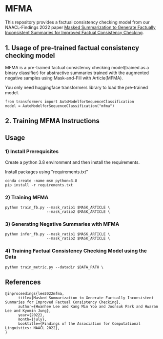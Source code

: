 # MFMA

This repository provides a factual consistency checking model from our NAACL-Findings 2022 paper [Masked Summarization to Generate Factually Inconsistent Summaries for Improved Factual Consistency Checking](https://arxiv.org/abs/2205.02035).


## 1. Usage of pre-trained factual consistency checking model

MFMA is a pre-trained factual consistency checking model(trained as a binary classifier) for abstractive summaries trained with the augmented negative samples using Mask-and-Fill with Article(MFMA).

You only need huggingface transformers library to load the pre-trained model.

```
from transformers import AutoModelforSequenceClassification
model = AutoModelforSequenceClassification("mfma")
```

## 2. Training MFMA Instructions

<h2> Usage </h2>

<h3> 1) Install Prerequisites </h3>

Create a python 3.8 environment and then install the requirements.

Install packages using "requirements.txt"

```
conda create -name msm python=3.8
pip install -r requirements.txt
```

<h3> 2) Training MFMA </h3>

```
python train_fb.py --mask_ratio1 $MASK_ARTICLE \
                   --mask_ratio2 $MASK_ARTICLE \
```

<h3> 3) Generating Negative Summaries with MFMA </h3>

```
python infer_fb.py --mask_ratio1 $MASK_ARTICLE \
                   --mask_ratio2 $MASK_ARTICLE \
```

<h3> 4) Training Factual Consistency Checking Model using the Data </h3>

```
python train_metric.py --datadir $DATA_PATH \
```

## References
```
@inproceedings{lee2022mfma,
      title={Masked Summarization to Generate Factually Inconsistent Summaries for Improved Factual Consistency Checking}, 
      author={Hwanhee Lee and Kang Min Yoo and Joonsuk Park and Hwaran Lee and Kyomin Jung},
      year={2022},
      month={july},
      booktitle={Findings of the Association for Computational Linguistics: NAACL 2022},
}
```
